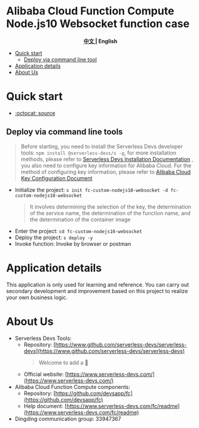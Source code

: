 # Alibaba Cloud Function Compute Node.js10 Websocket function case

<toc>

<p align="center"><b> <a href="./readme.md"> 中文 </a> | English </b></p>

- [Quick start](#Quick-start)
    - [Deploy via command line tool](#Deploy-via-command-line-tools)
- [Application details](#Application-details)
- [About Us](#About-Us)

</toc>

# Quick start

- [:octocat: source](https://github.com/devsapp/start-fc/tree/main/custom-function/nodejs10/fc-custom-nodejs10-websocket/src)

## Deploy via command line tools

> Before starting, you need to install the Serverless Devs developer tools: `npm install @serverless-devs/s -g`, for more installation methods, please refer to [Serverless Devs Installation Documentation](https://www.serverless-devs.com/serverless-devs/install) , you also need to configure key information for Alibaba Cloud. For the method of configuring key information, please refer to [Alibaba Cloud Key Configuration Document](https://www.serverless-devs.com/fc/config)

- Initialize the project: `s init fc-custom-nodejs10-websocket -d fc-custom-nodejs10-websocket`
    > It involves determining the selection of the key, the determination of the service name, the determination of the function name, and the determination of the container image
- Enter the project: `cd fc-custom-nodejs10-websocket`
- Deploy the project: `s deploy -y`
- Invoke function: Invoke by browser or postman

# Application details

This application is only used for learning and reference. You can carry out secondary development and improvement based on this project to realize your own business logic.

# About Us

- Serverless Devs Tools:
    - Repository: [https://www.github.com/serverless-devs/serverless-devs](https://www.github.com/serverless-devs/serverless-devs)
      > Welcome to add a :star2:
    - Official website: [https://www.serverless-devs.com/](https://www.serverless-devs.com/)
- Alibaba Cloud Function Compute components:
    - Repository: [https://github.com/devsapp/fc](https://github.com/devsapp/fc)
    - Help document: [https://www.serverless-devs.com/fc/readme](https://www.serverless-devs.com/fc/readme)
- Dingding communication group: 33947367